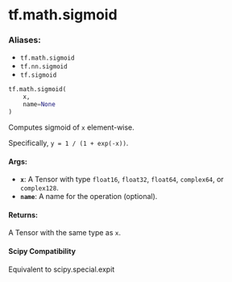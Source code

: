 <div itemscope itemtype="http://developers.google.com/ReferenceObject">
<meta itemprop="name" content="tf.math.sigmoid" />
<meta itemprop="path" content="Stable" />
</div>

# tf.math.sigmoid

### Aliases:

* `tf.math.sigmoid`
* `tf.nn.sigmoid`
* `tf.sigmoid`

``` python
tf.math.sigmoid(
    x,
    name=None
)
```

Computes sigmoid of `x` element-wise.

Specifically, `y = 1 / (1 + exp(-x))`.

#### Args:

* <b>`x`</b>: A Tensor with type `float16`, `float32`, `float64`, `complex64`, or
    `complex128`.
* <b>`name`</b>: A name for the operation (optional).


#### Returns:

A Tensor with the same type as `x`.



#### Scipy Compatibility
Equivalent to scipy.special.expit

